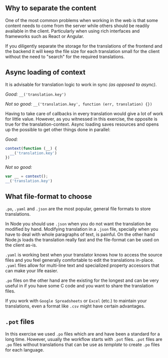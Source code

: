 ## Why to separate the content

One of the most common problems when working in the web is that some content
needs to come from the server while others should be readily available in the
client. Particularly when using rich interfaces and frameworks such as React or Angular.

If you diligently separate the storage for the translations of the frontend
and the backend it will keep the file size for each translation small for the
client without the need to "search" for the required translations.

## Async loading of context

It is advisable for translation logic to work in sync _(as opposed to async)_.

_Good:_
`__('translation.key')`

_Not so good:_
`__('translation.key', function (err, translation) {})`

Having to take care of callbacks in every translation would give a lot of work
for little value. However, as you witnessed in this exercise, the opposite is
true for the translation-context. Async loading saves resources and opens up the
possible to get other things done in parallel:

_Good:_

```javascript
context(function (__) {
  __('translation.key')
})
```

_Not so good:_

```javascript
var __ = context();
__('translation.key')
```

## What file-format to choose

`.po`, `.yaml` and `.json` are the most popular, general file formats to store
translations.

In Node you should use `.json` when you do not want the translation be modified
by hand. Modifying translation in a `.json` file, specially when you have to
deal with whole paragraphs of text, is painful. On the other hand Node.js loads
the translation really fast and the file-format can be used on the client as-is.

`.yaml` is working best when your translator knows how to access the source files
and you feel generally comfortable to edit the translations in-place. `.yaml`
files allow for multi-line text and specialized property accessors that can make
your life easier.

`.po` files on the other hand are the existing for the longest and can be
very useful in if you have some C code and you want to share the translation files.

If you work with `Google Spreadsheets` or `Excel` (etc.) to maintain your
translations, even a format like `.csv` might have certain advantages.

## `.pot` files

In this exercise we used `.po` files which are and have been a standard for a
long time. However, usually the workflow starts with `.pot` files. `.pot` files
are `.po` files without translations that can be use as _template_ to create `.po`
files for each language.
